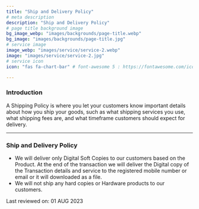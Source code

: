 ```yaml
---
title: "Ship and Delivery Policy"
# meta description
description: "Ship and Delivery Policy"
# page title background image
bg_image_webp: "images/backgrounds/page-title.webp"
bg_image: "images/backgrounds/page-title.jpg"
# service image
image_webp: "images/service/service-2.webp"
image: "images/service/service-2.jpg"
# service icon
icon: "fas fa-chart-bar" # font-awesome 5 : https://fontawesome.com/icons/

---
```


### Introduction

A Shipping Policy is where you let your customers know important details about how you ship your goods, such as what shipping services you use, what shipping fees are, and what timeframe customers should expect for delivery.

<hr>

### Ship and Delivery Policy

+ We will deliver only Digital Soft Copies to our customers based on the Product. At the end of the transaction we will deliver the Digital copy of the Transaction details and service to the registered mobile number or email or it will downloaded as a file.
+ We will not ship any hard copies or Hardware products to our customers.

Last reviewed on: 01 AUG 2023
